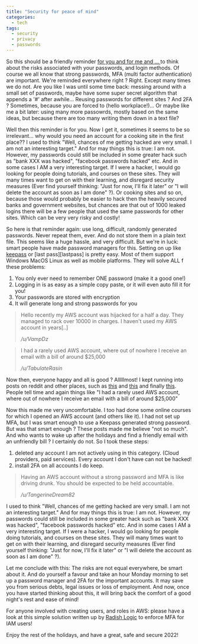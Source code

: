 ```yaml
---
title: "Security for peace of mind"
categories:
  - tech
tags:
  - security
  - privacy
  - passwords
---
```




So this should be a friendly reminder [for you and for me and ... ][mj] to think about the risks associated with your passwords, and login methods. Of course we all know that strong passwords, MFA (multi factor authentication) are important. We're reminded everywhere right ? Right. Except many times we do not. Are you like I was until some time back: messing around with a small set of passwords, maybe have some super secret algorithm that appends a '#' after awhile... Reusing passwords for different sites ? And 2FA ? Sometimes, because you are forced to (hello workplace!)... Or maybe like me a bit later: using many more passowrds, mostly based on the same ideas, but because there are too many writing them down in a text file?

Well then this reminder is for you. Now I get it, sometimes it seems to be so irrelevant... why would you need an account for a cooking site in the first place??
I used to think "Well, chances of me getting hacked are very small. I am not an interesting target." And for may things this is true: I am not. However, my passwords could still be included in some greater hack such as "bank XXX was hacked", "facebook passwords hacked" etc. And in some cases I AM a very interesting target. If I were a hacker, I would go looking for people doing tutorials, and courses on these sites. They will many times want to get on with their learning, and disregard security measures (Ever find yourself thinking: "Just for now, I'll fix it later" or "I will delete the account as soon as I am done" ?). Or cooking sites and so on, because those would probably be easier to hack then the heavily secured banks and government websites, but chances are that out of 1000 leaked logins there will be a few people that used the same passwords for other sites. Which can be very very risky and costly!

So here is that reminder again: use long, difficult, randomly generated passwords. Never repeat them, ever. And do not store them in a plain text file. This seems like a huge hassle, and very difficult. But we're in luck: smart people have made password managers for this. Setting on up like [keepass][keepass] or [last pass][lastpass] is pretty easy. Most of them support Windows MacOS Linux as well as mobile platforms. They will solve ALL f these problems:
1. You only ever need to remember ONE password (make it a good one!)
2. Logging in is as easy as a simple copy paste, or it will even auto fill it for you!
3. Your passwords are stored with encryption
3. It will generate long and strong passwords for you

> Hello recently my AWS account was hijacked for a half a day. They managed to rack over 10000 in charges. I haven't used my AWS account in years[..]
>
> <cite>/u/VampDz<cite>

> I had a rarely used AWS account, where out of nowhere I receive an email with a bill of around $25,000
>
> <cite>/u/TabulateRasin<cite>

Now then, everyone happy and all is good ? Alllllmost!
I kept running into posts on reddit and other places, such as [this][lost] and [this][also-lost] and finally [this][last-post]. People tell time and again things like "I had a rarely used AWS account, where out of nowhere I receive an email with a bill of around $25,000"

Now this made me very uncomfortable. I too had done some online courses for which I opened an AWS account (and others like it). I had not set up MFA, but I was smart enough to use a Keepass generated strong password. But was that smart enough ? These posts made me believe "not so much". And who wants to wake up after the holidays and find a friendly email with an unfriendly bill ? I certainly do not. So I took these steps:

1. deleted any account I am not actively using in this category. (Cloud providers, paid services). Every account I don't have can not be hacked!
2. install 2FA on all accounts I do keep.

> Having an AWS account without a strong password and MFA is like driving drunk. You should be expected to be held accountable.
>
> <cite>/u/TangerineDream82<cite>

I used to think "Well, chances of me getting hacked are very small. I am not an interesting target." And for may things this is true: I am not. However, my passwords could still be included in some greater hack such as "bank XXX was hacked", "facebook passwords hacked" etc. And in some cases I AM a very interesting target. If I were a hacker, I would go looking for people doing tutorials, and courses on these sites. They will many times want to get on with their learning, and disregard security measures (Ever find yourself thinking: "Just for now, I'll fix it later" or "I will delete the account as soon as I am done" ?).

Let me conclude with this: The risks are not equal everywhere, be smart about it. And do yourself a favour and take an hour Monday morning to set up a password manager and 2FA for the important accounts. It may save you from serious debts, legal issues or loss of employment. And now, once you have started thinking about this, it will bring back the comfort of a good night's rest and ease of mind!

For anyone involved with creating users, and roles in AWS: please have a look at this simple solution written up by [Radish Logic][radish] to enforce MFA for IAM users!

Enjoy the rest of the holidays, and have a great, safe and secure 2022!

[mj]: https://youtu.be/BWf-eARnf6U?t=172
[last-pass]: https://www.lastpass.com/
[keepass]: https://keepass.info/
[lost]: https://www.reddit.com/r/aws/comments/ro670s/i_woke_up_to_a_bill_of_2557536_usd/?utm_source=share&utm_medium=web2x&context=3
[also-lost]:   https://www.reddit.com/r/aws/comments/rhte00/aws_account_hacked_aws_wants_me_to_pay_bill/?utm_source=share&utm_medium=web2x&context=3
[last-post]: https://www.reddit.com/r/aws/comments/rocp33/mods_can_we_get_a_sticky_post_telling_anyone_that/?utm_source=share&utm_medium=web2x&context=3
[radish]: https://www.radishlogic.com/aws/require-multi-factor-authentication-mfa-for-iam-user-in-aws/
